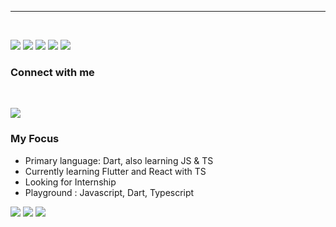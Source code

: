 <!-- ![Danar Putra github stats](https://github-readme-stats.vercel.app/api?username=pradana4648&show_icons=true) -->
<!-- [![Top Langs](https://github-readme-stats.vercel.app/api/top-langs/?username=pradana4648&layout=compact)](https://github.com/anuraghazra/github-readme-stats) -->

---
<!-- [![Wakatime Status](https://github-readme-stats.vercel.app/api/wakatime?username=@pradana4648)](https://github.com/anuraghazra/github-readme-stats) -->

<br>

<!-- ## My Background

*Hello there, my name is Danar Putra Pradana. <br>
I am a student majoring in Information Management, located in Indonesia, to be more precise at Gunadarma University.
Currently I'm learning about how to create Android applications with the Flutter framework and sometimes also learning about Front End.*

<br>
-->
<p>
<img src="https://img.shields.io/badge/Flutter%20-%2302569B.svg?&style=for-the-badge&logo=Flutter&logoColor=white&color=black" /> 
<img src="https://img.shields.io/badge/sqlite-%2307405e.svg?&style=for-the-badge&logo=sqlite&logoColor=white&color=black"/>
<img src="https://img.shields.io/badge/dart-%230175C2.svg?&style=for-the-badge&logo=dart&logoColor=white&color=black"/>
<img src="https://img.shields.io/badge/vue-js.svg?&style=for-the-badge&logo=vuedotjs&logoColor=white&color=black"/>
<img src="https://img.shields.io/badge/mongodb-logo.svg?&style=for-the-badge&logo=mongodb&logoColor=white&color=black"/>  
<!-- <img src="./icons/vuejs.svg"/> -->
</p>


### Connect with me

<br>

[<img src="https://img.shields.io/badge/linkedin-logo.svg?style=for-the-badge&logo=linkedin&logoColor=white&color=informational"/>](https://www.linkedin.com/in/danar-p-530197108/)

### My Focus
* Primary language: Dart, also learning JS & TS
* Currently learning Flutter and React with TS
* Looking for Internship 
* Playground : Javascript, Dart, Typescript

<p>
  <img src="https://img.shields.io/badge/zorin-logo.svg?&style=for-the-badge&logo=zorin&logoColor=white&color=important"/>  
  <img src="https://img.shields.io/badge/windows-logo.svg?&style=for-the-badge&logo=windows&logoColor=white&color=important"/>  
  <img src="https://img.shields.io/badge/terminal-logo.svg?&style=for-the-badge&logo=windowsterminal&logoColor=white&color=important"/>  
</p>
<!-- ![Visitor Count](https://profile-counter.glitch.me/danarputra4648/count.svg) -->



